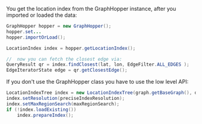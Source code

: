You get the location index from the GraphHopper instance, after you imported or loaded the data:

```java
GraphHopper hopper = new GraphHopper();
hopper.set...
hopper.importOrLoad();

LocationIndex index = hopper.getLocationIndex();

//  now you can fetch the closest edge via:
QueryResult qr = index.findClosest(lat, lon, EdgeFilter.ALL_EDGES );
EdgeIteratorState edge = qr.getClosestEdge();
```

If you don't use the GraphHopper class you have to use the low level API:

```java
LocationIndexTree index = new LocationIndexTree(graph.getBaseGraph(), dir);
index.setResolution(preciseIndexResolution);
index.setMaxRegionSearch(maxRegionSearch);
if (!index.loadExisting())
    index.prepareIndex();
```
